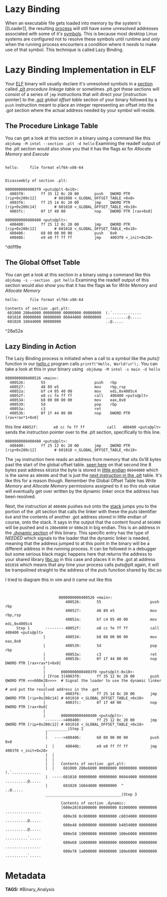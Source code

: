 # Lazy Binding
When an executable file gets loaded into memory by the system's [[Loader]], the resulting [process](Terms.md#^f7945a) will still have some unresolved addresses associated with some of it's [symbols](Terms.md#^cf1f87). This is because most desktop Linux systems are configured not to resolve these symbols until runtime and _only_ when the running process encounters a condition where it _needs_ to make use of that symbol. This technique is called Lazy Binding.

# Lazy Binding Implementation in ELF
Your [ELF](ELF.md) binary will usually declare it's unresolved symbols in a [section](ELF.md#Sections%20and%20Section%20Headers) called [.plt](ELF5.md#^c4117d) _procedure linkage table_ or sometimes .plt.got these sections will consist of a series of ```jmp``` instructions that will direct your [instruction pointer] to the [.got](ELF5.md#^e73a22) _global offset table_ section of your binary followed by a ```push``` instruction meant to place an integer representing an offset into the .got section where the actual address needed by your symbol will reside.

## The Procedure Linkage Table
You can get a look at this section in a binary using a command like this ``` objdump -M intel --section .plt -d hello ``` Examining the readelf output of the .plt section would also show you that it has the flags ```AX``` for _Allocate Memory_ and _Execute_

```output

hello:     file format elf64-x86-64


Disassembly of section .plt:

00000000004003f0 <puts@plt-0x10>:
  4003f0:       ff 35 12 0c 20 00       push   QWORD PTR [rip+0x200c12]        # 601008 <_GLOBAL_OFFSET_TABLE_+0x8>
  4003f6:       ff 25 14 0c 20 00       jmp    QWORD PTR [rip+0x200c14]        # 601010 <_GLOBAL_OFFSET_TABLE_+0x10>
  4003fc:       0f 1f 40 00             nop    DWORD PTR [rax+0x0]

0000000000400400 <puts@plt>:
  400400:       ff 25 12 0c 20 00       jmp    QWORD PTR [rip+0x200c12]        # 601018 <_GLOBAL_OFFSET_TABLE_+0x18>
  400406:       68 00 00 00 00          push   0x0
  40040b:       e9 e0 ff ff ff          jmp    4003f0 <_init+0x28>
```

^dd1f9e

## The Global Offset Table
You can get a look at this section in a binary using a command like this ``` objdump -s --section .got hello ``` Examining the readelf output of this section would also show you that it has the flags ```WA``` for _Write Memory_ and _Allocate Memory_

```output
hello:     file format elf64-x86-64

Contents of section .got.plt:
 601000 280e6000 00000000 00000000 00000000  (.`.............
 601010 00000000 00000000 06044000 00000000  ..........@.....
 601020 16044000 00000000                    ..@.....
```

^28a52a

## Lazy Binding in Action
The Lazy Binding process is initiated when a call to a symbol like the _puts()_ function in our [hello.c](Creation%20of%20Binaries.md#^d34ff1) program calls ```printf("Hello, World!\n");```. You can take a look at this in your binary using ``` objdump -M intel -s main -d hello```

```output
0000000000400526 <main>:
  400526:       55                      push   rbp
  400527:       48 89 e5                mov    rbp,rsp
  40052a:       bf c4 05 40 00          mov    edi,0x4005c4
  40052f:       e8 cc fe ff ff          call   400400 <puts@plt>
  400534:       b8 00 00 00 00          mov    eax,0x0
  400539:       5d                      pop    rbp
  40053a:       c3                      ret
  40053b:       0f 1f 44 00 00          nop    DWORD PTR [rax+rax*1+0x0]
```
this line ```40052f:       e8 cc fe ff ff          call   400400 <puts@plt>``` sends the instruction pointer over to the .plt section, specifically to this line.
```output
0000000000400400 <puts@plt>:
  400400:       ff 25 12 0c 20 00       jmp    QWORD PTR [rip+0x200c12]        # 601018 <_GLOBAL_OFFSET_TABLE_+0x18>
```
The ```jmp``` instruction here reads an address from memory that sits 0x18 bytes past the start of the global offset table. [seen here](Lazy%20Binding.md#^28a52a) on that second line 8 bytes past address ``` 601010 ``` the byte is stored in [little endian](Terms.md###endianness) ```06044000``` which is the same as ``` 400406 ``` and that is just the [next instruction in the .plt](Lazy%20Binding.md#^dd1f9e) table. It's like this for a reason though. Remember the Global Offset Table has _Write Memory_ and _Allocate Memory_ permissions assigned to it so this stub value will eventually get over written by the dynamic linker once the address has been resolved. 

Next, the instruction at ```400406``` pushes ```0x0``` onto the [stack](Terms.md###The%20Stack) jumps you to the portion of the .plt section that calls the linker with these the _puts_ identifier ```0x0``` and the contents of another .got address stored in little endian of course, onto the stack. It says in the output that the content found at ```601008``` will be pushed and is ```280e6000``` or ```600e28``` in big endian. This is an address in the [.dynamic section](ELF5.md#^5969fb) of this binary. This specific entry has the type of _NEEDED_ which signals to the loader that the dynamic linker is needed, meaning that the address jumped to at this point in the binary will be a different address in the running process. It can be followed in a debugger but some serious black magic happens here that returns the address to your shared library [libc.so](Terms.md#^498d06) in this case and places it in the .got at address ``` 601018 ``` which means that any time your process calls puts@plt again, it will be trampolined straight to the address of the _puts_ function shared by libc.so  

I tried to diagram this in vim and it came out like this
```output


                        0000000000400526 <main>:
                           400526:       55                      push   rbp
                           400527:       48 89 e5                mov    rbp,rsp
                           40052a:       bf c4 05 40 00          mov    edi,0x4005c4
     Step 1       -------- 40052f:       e8 cc fe ff ff          call   400400 <puts@plt>
                 |         400534:       b8 00 00 00 00          mov    eax,0x0
                 |         400539:       5d                      pop    rbp
                 |         40053a:       c3                      ret
                 |         40053b:       0f 1f 44 00 00          nop    DWORD PTR [rax+rax*1+0x0]
                 |
                 |       00000000004003f0 <puts@plt-0x10>:
                 | [From 3]4003f0:       ff 35 12 0c 20 00       push   QWORD PTR <<<600e28>>>>  # Signal the loader to use the dynamic linker
                 |                                                                               # and put the resolved address in the .got
                 |         4003f6:       ff 25 14 0c 20 00       jmp    QWORD PTR [rip+0x200c14] # 601010 <_GLOBAL_OFFSET_TABLE_+0x10>
                 |         4003fc:       0f 1f 40 00             nop    DWORD PTR [rax+0x0]
                 |
                 |       0000000000400400 <puts@plt>:
                  -------->400400:       ff 25 12 0c 20 00       jmp    QWORD PTR [rip+0x200c12] # 601018 <_GLOBAL_OFFSET_TABLE_+0x18>
                  __________|Step 2
                  |
                  |   ---->400406:       68 00 00 00 00          push   0x0
                  |  |     40040b:       e9 e0 ff ff ff          jmp    4003f0 <_init+0x28>
                  |  |
                  |  |
                  |  |   Contents of section .got.plt:
                  |  |    601000 280e6000 00000000 00000000 00000000  (.`.............
                  |  -----601010 00000000 00000000 06044000 00000000  ..........@.....
                  |       601020 16044000 00000000  ^                 ..@.....
                  __________________________________|Step 3

                         Contents of section .dynamic:
                         [600e28]01000000 00000000 01000000 00000000  ................
                          600e38 0c000000 00000000 c8034000 00000000  ..........@.....
                          600e48 0d000000 00000000 b4054000 00000000  ..........@.....
                          600e58 19000000 00000000 100e6000 00000000  ..........`.....
                          600e68 1b000000 00000000 08000000 00000000  ................
                          600e78 1a000000 00000000 180e6000 00000000  ..........`.....

```
# Metadata
**TAGS:** #Binary_Analysis 
